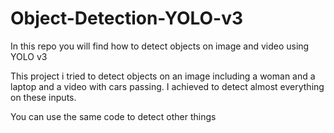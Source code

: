 # Object-Detection-YOLO-v3
In this repo you will find how to detect objects on image and video using YOLO v3

This project i tried to detect objects on an image including a woman and a laptop and a video with cars passing. I achieved to detect almost everything on these inputs.

You can use the same code to detect other things 
